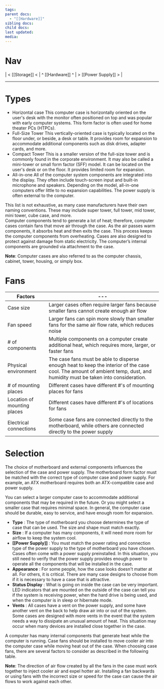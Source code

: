 ```yaml
---
tags: 
parent docs:
  - "[[Hardware]]"
sibling docs: 
child docs: 
last updated: 
media:
---
```

# Nav
| < [[Storage]] < | ^ [[Hardware]] ^ | > [[Power Supply]] > |

---
# Types
- Horizontal case
	This computer case is horizontally oriented on the user's desk with the monitor often positioned on top and was popular with early computer systems. This form factor is often used for home theater PCs (HTPCs).
- Full-Size Tower
	This vertically-oriented case is typically located on the floor under, or beside, a desk or table. It provides room for expansion to accommodate additional components such as disk drives, adapter cards, and more.
- Compact Tower
	This is a smaller version of the full-size tower and is commonly found in the corporate environment. It may also be called a mini-tower or small form factor (SFF) model. It can be located on the user's desk or on the floor. It provides limited room for expansion.
- All-in-one
	All of the computer system components are integrated into the display. They often include touch-screen input and built-in microphone and speakers. Depending on the model, all-in-one computers offer little to no expansion capabilities. The power supply is often external to the computer.

This list is not exhaustive, as many case manufacturers have their own naming conventions. These may include super tower, full tower, mid tower, mini tower, cube case, and more.  
Computer components tend to generate a lot of heat; therefore, computer cases contain fans that move air through the case. As the air passes warm components, it absorbs heat and then exits the case. This process keeps the computer components from overheating. Cases are also designed to protect against damage from static electricity. The computer’s internal components are grounded via attachment to the case.

**Note**: Computer cases are also referred to as the computer chassis, cabinet, tower, housing, or simply box.

# Fans

| Factors                     | ---                                                                                                                                                                        |
| --------------------------- | -------------------------------------------------------------------------------------------------------------------------------------------------------------------------- |
| Case size                   | Larger cases often require larger fans because smaller fans cannot create enough air flow                                                                                  |
| Fan speed                   | Larger fans can spin more slowly than smaller fans for the same air flow rate, which reduces noise                                                                         |
| # of components             | Multiple components on a computer create additional heat, which requires more, larger, or faster fans                                                                      |
| Physical environment        | The case fans must be able to disperse enough heat to keep the interior of the case cool. The amount of ambient temp, dust, and humidity must be taken into consideration. |
| # of mounting places        | Different cases have different #'s of mounting places for fans                                                                                                             |
| Location of mounting places | Different cases have different #'s of locations for fans                                                                                                                   |
| Electrical connections      | Some case fans are connected directly to the motherboard, while others are connected directly to the power supply                                                          |

# Selection
The choice of motherboard and external components influences the selection of the case and power supply. The motherboard form factor must be matched with the correct type of computer case and power supply. For example, an ATX motherboard requires both an ATX-compatible case and power supply.

You can select a larger computer case to accommodate additional components that may be required in the future. Or you might select a smaller case that requires minimal space. In general, the computer case should be durable, easy to service, and have enough room for expansion.

- **Type** : The type of motherboard you choose determines the type of case that can be used. The size and shape must match exactly.
- **Size** : If a computer has many components, it will need more room for airflow to keep the system cool.
- **[[Power Supply]]** : You must match the power rating and connection type of the power supply to the type of motherboard you have chosen. Cases often come with a power supply preinstalled. In this situation, you still need to verify that the power supply provides enough power to operate all the components that will be installed in the case.
- **Appearance** : For some people, how the case looks doesn't matter at all. For others, it is critical. There are many case designs to choose from if it is necessary to have a case that is attractive. 
- **Status Display** : What is going on inside the case can be very important. LED indicators that are mounted on the outside of the case can tell you if the system is receiving power, when the hard drive is being used, and when the computer is in sleep or hibernate mode.
- **Vents** : All cases have a vent on the power supply, and some have another vent on the back to help draw air into or out of the system. Some cases are designed with more vents in the event that the system needs a way to dissipate an unusual amount of heat. This situation may occur when many devices are installed close together in the case.

A computer has many internal components that generate heat while the computer is running. Case fans should be installed to move cooler air into the computer case while moving heat out of the case. When choosing case fans, there are several factors to consider as described in the following table.

**Note**: The direction of air flow created by all the fans in the case must work together to inject cooler air and expel hotter air. Installing a fan backwards or using fans with the incorrect size or speed for the case can cause the air flows to work against each other.

